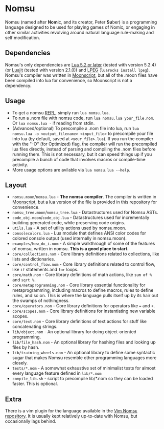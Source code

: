 # Nomsu

Nomsu (named after **Nom**ic, and its creator, Peter **Su**ber) is a programming language
designed to be used for playing games of Nomic, or engaging in other similar activities
revolving around natural language rule-making and self modification.

## Dependencies

Nomsu's only dependencies are [Lua 5.2 or later](https://www.lua.org/) (tested with version 5.2.4) (or [Luajit](http://luajit.org/) (tested with version 2.1.0)) and [LPEG](http://www.inf.puc-rio.br/~roberto/lpeg/) (`luarocks install lpeg`). Nomsu's compiler was written in [Moonscript](http://moonscript.org/), but all of the .moon files have been compiled into lua for convenience, so Moonscript is not a dependency.

## Usage

* To get a nomsu [REPL](https://en.wikipedia.org/wiki/Read-eval-print_loop), simply run `lua nomsu.lua`.
* To run a .nom file with nomsu code, run `lua nomsu.lua your_file.nom`. Or `lua nomsu.lua -` if reading from stdin.
* (Advanced/optional) To precompile a .nom file into lua, run `lua nomsu.lua -o <output_filename> <input_file>` to precompile your file into lua (by default, saved at `<your_file>.lua`). If you run the compiler with the "-O" (for Optimized) flag, the compiler will run the precompiled lua files directly, instead of parsing and compiling the .nom files before running them. This is not necessary, but it can speed things up if you precompile a bunch of code that involves macros or compile-time activity.
* More usage options are avilable via `lua nomsu.lua --help`.

## Layout

* `nomsu.moon`/`nomsu.lua` - **The nomsu compiler**. The compiler is written in [Moonscript](http://moonscript.org/), but a lua version of the file is provided in this repository for convenience.
* `nomsu_tree.moon`/`nomsu_tree.lua` - Datastructures used for Nomsu ASTs.
* `code_obj.moon`/`code_obj.lua` - Datastructures used for incrementally building generated code, while preserving code origins.
* `utils.lua` - A set of utility actions used by nomsu.moon.
* `consolecolors.lua` - Lua module that defines ANSI color codes for colored console output (used internally in nomsu.moon).
* `examples/how_do_i.nom` - A simple walkthrough of some of the features of nomsu, written in nomsu. **This is a good place to start.**
* `core/collections.nom` - Core library definitions related to collections, like lists and dictionaries.
* `core/control_flow.nom` - Core library definitions related to control flow, like `if` statements and `for` loops.
* `core/math.nom` - Core library definitions of math actions, like `sum of %` and `sqrt %`.
* `core/metaprogramming.nom` - Core library essential functionality for metaprogramming, including macros to define macros, rules to define rules, and so on. This is where the language pulls itself up by its hair out the swamps of nothingness.
* `core/operators.nom` - Core library definitions for operators like `=` and `+`.
* `core/scopes.nom` - Core library definitions for instantiating new variable scopes.
* `core/text.nom` - Core library definitions of text actions for stuff like concatenating strings.
* `lib/object.nom` - An optional library for doing object-oriented programming.
* `lib/file_hash.nom` - An optional library for hashing files and looking up files by hash.
* `lib/training_wheels.nom` - An optional library to define some syntactic sugar that makes Nomsu resemble other programming languages more closely. 
* `tests/*.nom` - A somewhat exhaustive set of minimalist tests for almost every language feature defined in `lib/*.nom`
* `compile_lib.sh` - script to precompile lib/\*.nom so they can be loaded faster. This is optional.

## Extra

There is a vim plugin for the language available in the [Vim Nomsu repository](https://bitbucket.org/squidarms/vim-nomsu/src). It is usually kept relatively up-to-date with Nomsu, but occasionally lags behind.
